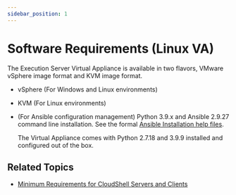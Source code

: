 ```yaml
---
sidebar_position: 1
---
```


# Software Requirements (Linux VA)

The Execution Server Virtual Appliance is available in two flavors, VMware vSphere image format and KVM image format.

- vSphere (For Windows and Linux environments)
- KVM (For Linux environments)
- (For Ansible configuration management) Python 3.9.x and Ansible 2.9.27 command line installation. See the formal [Ansible Installation help files](https://docs.ansible.com/ansible/latest/installation_guide/index.html).
    
    The Virtual Appliance comes with Python 2.7.18 and 3.9.9 installed and configured out of the box.
    

## Related Topics

- [Minimum Requirements for CloudShell Servers and Clients](../../cs-system-requirements/min-requirements-for-cs.md)